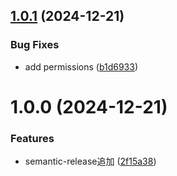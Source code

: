 ## [1.0.1](https://github.com/t-9/silent-arcana/compare/v1.0.0...v1.0.1) (2024-12-21)


### Bug Fixes

* add permissions ([b1d6933](https://github.com/t-9/silent-arcana/commit/b1d6933db988847d3464d19d8bba6bf92fed9035))

# 1.0.0 (2024-12-21)


### Features

* semantic-release追加 ([2f15a38](https://github.com/t-9/silent-arcana/commit/2f15a385462447a6396633732ecf5c106713d4fd))
